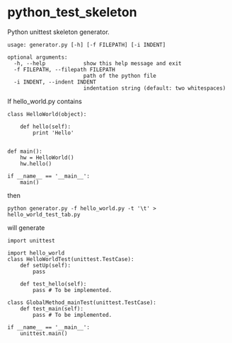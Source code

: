 python_test_skeleton
====================

Python unittest skeleton generator.
```
usage: generator.py [-h] [-f FILEPATH] [-i INDENT]

optional arguments:
  -h, --help            show this help message and exit
  -f FILEPATH, --filepath FILEPATH
                        path of the python file
  -i INDENT, --indent INDENT
                        indentation string (default: two whitespaces)
```

If hello_world.py contains 
```
class HelloWorld(object):

	def hello(self):
		print 'Hello'


def main():
	hw = HelloWorld()
	hw.hello()

if __name__ == '__main__':
	main()
```

then
```
python generator.py -f hello_world.py -t '\t' > hello_world_test_tab.py
```

will generate
```
import unittest

import hello_world
class HelloWorldTest(unittest.TestCase):
	def setUp(self):
		pass 

	def test_hello(self):
		pass # To be implemented.

class GlobalMethod_mainTest(unittest.TestCase):
	def test_main(self):
		pass # To be implemented.

if __name__ == '__main__':
	unittest.main()
```
